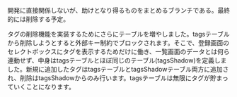 開発に直接関係しないが、助けとなり得るものをまとめるブランチである。最終的には削除する予定。

タグの削除機能を実装するためにさらにテーブルを増やしました。tagsテーブルから削除しようとすると外部キー制約でブロックされます。そこで、登録画面のセレクトボックスにタグを表示するためだけに働き、一覧画面のデータとは何ら連動せず、中身はtagsテーブルとほぼ同じのテーブル(tagsShadow)を定義しました。新規に追加したタグはtagsテーブルとtagsShadowテーブル両方に追加され、削除はtagsShadowからのみ行います。tagsテーブルは無限にタグが貯まっていくことになります。
